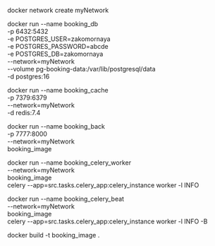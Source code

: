 
docker network create myNetwork

docker run --name booking_db \
    -p 6432:5432 \
    -e POSTGRES_USER=zakomornaya \
    -e POSTGRES_PASSWORD=abcde \
    -e POSTGRES_DB=zakomornaya \
    --network=myNetwork \
    --volume pg-booking-data:/var/lib/postgresql/data \
    -d postgres:16

docker run --name booking_cache \
    -p 7379:6379 \
    --network=myNetwork \
    -d redis:7.4

docker run --name booking_back \
    -p 7777:8000 \
    --network=myNetwork \
    booking_image


docker run --name booking_celery_worker \
    --network=myNetwork \
    booking_image \
    celery --app=src.tasks.celery_app:celery_instance worker -l INFO


docker run --name booking_celery_beat \
    --network=myNetwork \
    booking_image \
    celery --app=src.tasks.celery_app:celery_instance worker -l INFO -B


docker build -t booking_image .
